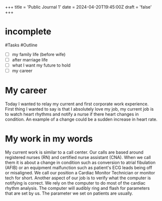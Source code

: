 +++
title = 'Public Journal 1'
date = 2024-04-20T19:45:00Z
draft = 'false'
+++
# incomplete 
#Tasks #Outline 
- [ ] my family life (before wife)
- [ ] after marriage life 
- [ ] what I want my future to hold 
- [ ] my career 
# My career
Today I wanted to relay my current and first corporate work experience. First thing I wanted to say is that I absolutely love my job, my current job is to watch heart rhythms and notify a nurse if there heart changes in condition. An example of a change could be a sudden increase in heart rate. 

# My work in my words 
My current work is similar to a call center. Our calls are based around registered nurses (RN) and certified nurse assistant (CNA). When we call them it is about a change in condition such as conversion to atrial fibulation (AFIB) or an equipment malfunction such as patient's ECG leads being off or misaligned. We call our position a Cardiac Monitor Technician or monitor tech for short. 
Another aspect of our job is to verify what the computer is notifying is correct. We rely on the computer to do most of the cardiac rhythm analysis. The computer will audibly ring and flash for parameters that are set by us. The parameter we set on patients are usually. 